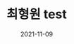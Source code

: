 ---
title:  "최형원 test" 

categories:
  - employee
tags:
  - [Programming, Cpp, C]

toc: true
toc_sticky: true

date: 2021-11-09
last_modified_at: ~
---
